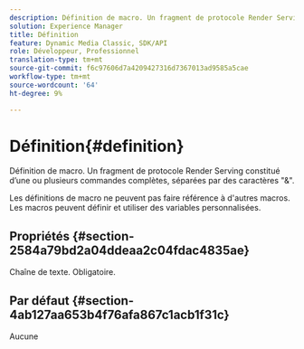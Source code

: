 ```yaml
---
description: Définition de macro. Un fragment de protocole Render Serving constitué d’une ou plusieurs commandes complètes, séparées par des caractères "&".
solution: Experience Manager
title: Définition
feature: Dynamic Media Classic, SDK/API
role: Développeur, Professionnel
translation-type: tm+mt
source-git-commit: f6c97606d7a4209427316d7367013ad9585a5cae
workflow-type: tm+mt
source-wordcount: '64'
ht-degree: 9%

---
```



# Définition{#definition}

Définition de macro. Un fragment de protocole Render Serving constitué d’une ou plusieurs commandes complètes, séparées par des caractères &quot;&amp;&quot;.

Les définitions de macro ne peuvent pas faire référence à d&#39;autres macros. Les macros peuvent définir et utiliser des variables personnalisées.

## Propriétés {#section-2584a79bd2a04ddeaa2c04fdac4835ae}

Chaîne de texte. Obligatoire.

## Par défaut {#section-4ab127aa653b4f76afa867c1acb1f31c}

Aucune
